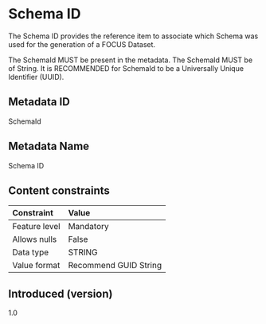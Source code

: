 # Schema ID

The Schema ID provides the reference item to associate which Schema was used for the generation of a FOCUS Dataset.

The SchemaId MUST be present in the metadata. The SchemaId MUST be of String. It is RECOMMENDED for SchemaId to be a Universally Unique Identifier (UUID).

## Metadata ID

SchemaId

## Metadata Name

Schema ID

## Content constraints

| Constraint    | Value                 |
|:--------------|:----------------------|
| Feature level | Mandatory             |
| Allows nulls  | False                 |
| Data type     | STRING                |
| Value format  | Recommend GUID String |

## Introduced (version)

1.0
